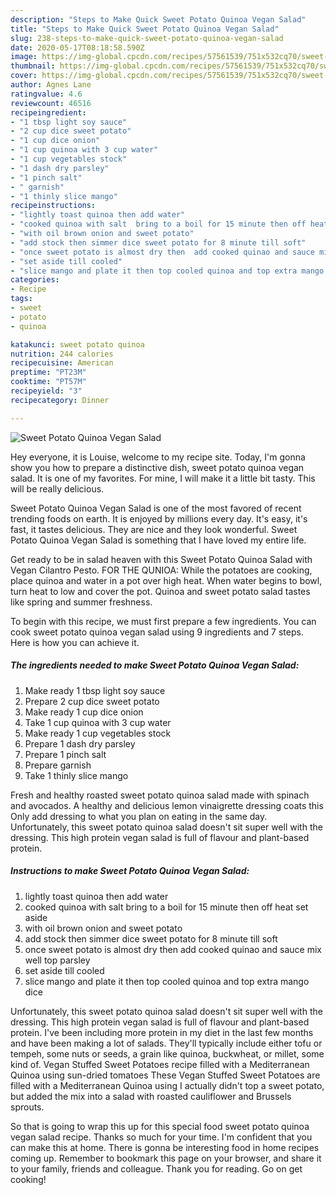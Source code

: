 ```yaml
---
description: "Steps to Make Quick Sweet Potato Quinoa Vegan Salad"
title: "Steps to Make Quick Sweet Potato Quinoa Vegan Salad"
slug: 238-steps-to-make-quick-sweet-potato-quinoa-vegan-salad
date: 2020-05-17T08:18:58.590Z
image: https://img-global.cpcdn.com/recipes/57561539/751x532cq70/sweet-potato-quinoa-vegan-salad-recipe-main-photo.jpg
thumbnail: https://img-global.cpcdn.com/recipes/57561539/751x532cq70/sweet-potato-quinoa-vegan-salad-recipe-main-photo.jpg
cover: https://img-global.cpcdn.com/recipes/57561539/751x532cq70/sweet-potato-quinoa-vegan-salad-recipe-main-photo.jpg
author: Agnes Lane
ratingvalue: 4.6
reviewcount: 46516
recipeingredient:
- "1 tbsp light soy sauce"
- "2 cup dice sweet potato"
- "1 cup dice onion"
- "1 cup quinoa with 3 cup water"
- "1 cup vegetables stock"
- "1 dash dry parsley"
- "1 pinch salt"
- " garnish"
- "1 thinly slice mango"
recipeinstructions:
- "lightly toast quinoa then add water"
- "cooked quinoa with salt  bring to a boil for 15 minute then off heat  set aside"
- "with oil brown onion and sweet potato"
- "add stock then simmer dice sweet potato for 8 minute till soft"
- "once sweet potato is almost dry then  add cooked quinao and sauce mix well top parsley"
- "set aside till cooled"
- "slice mango and plate it then top cooled quinoa and top extra mango dice"
categories:
- Recipe
tags:
- sweet
- potato
- quinoa

katakunci: sweet potato quinoa 
nutrition: 244 calories
recipecuisine: American
preptime: "PT23M"
cooktime: "PT57M"
recipeyield: "3"
recipecategory: Dinner

---
```



![Sweet Potato Quinoa Vegan Salad](https://img-global.cpcdn.com/recipes/57561539/751x532cq70/sweet-potato-quinoa-vegan-salad-recipe-main-photo.jpg)

Hey everyone, it is Louise, welcome to my recipe site. Today, I'm gonna show you how to prepare a distinctive dish, sweet potato quinoa vegan salad. It is one of my favorites. For mine, I will make it a little bit tasty. This will be really delicious.

Sweet Potato Quinoa Vegan Salad is one of the most favored of recent trending foods on earth. It is enjoyed by millions every day. It's easy, it's fast, it tastes delicious. They are nice and they look wonderful. Sweet Potato Quinoa Vegan Salad is something that I have loved my entire life.

Get ready to be in salad heaven with this Sweet Potato Quinoa Salad with Vegan Cilantro Pesto. FOR THE QUNIOA: While the potatoes are cooking, place quinoa and water in a pot over high heat. When water begins to bowl, turn heat to low and cover the pot. Quinoa and sweet potato salad tastes like spring and summer freshness.


To begin with this recipe, we must first prepare a few ingredients. You can cook sweet potato quinoa vegan salad using 9 ingredients and 7 steps. Here is how you can achieve it.

<!--inarticleads1-->

##### The ingredients needed to make Sweet Potato Quinoa Vegan Salad:

1. Make ready 1 tbsp light soy sauce
1. Prepare 2 cup dice sweet potato
1. Make ready 1 cup dice onion
1. Take 1 cup quinoa with 3 cup water
1. Make ready 1 cup vegetables stock
1. Prepare 1 dash dry parsley
1. Prepare 1 pinch salt
1. Prepare  garnish
1. Take 1 thinly slice mango


Fresh and healthy roasted sweet potato quinoa salad made with spinach and avocados. A healthy and delicious lemon vinaigrette dressing coats this Only add dressing to what you plan on eating in the same day. Unfortunately, this sweet potato quinoa salad doesn&#39;t sit super well with the dressing. This high protein vegan salad is full of flavour and plant-based protein. 

<!--inarticleads2-->

##### Instructions to make Sweet Potato Quinoa Vegan Salad:

1. lightly toast quinoa then add water
1. cooked quinoa with salt  bring to a boil for 15 minute then off heat  set aside
1. with oil brown onion and sweet potato
1. add stock then simmer dice sweet potato for 8 minute till soft
1. once sweet potato is almost dry then  add cooked quinao and sauce mix well top parsley
1. set aside till cooled
1. slice mango and plate it then top cooled quinoa and top extra mango dice


Unfortunately, this sweet potato quinoa salad doesn&#39;t sit super well with the dressing. This high protein vegan salad is full of flavour and plant-based protein. I&#39;ve been including more protein in my diet in the last few months and have been making a lot of salads. They&#39;ll typically include either tofu or tempeh, some nuts or seeds, a grain like quinoa, buckwheat, or millet, some kind of. Vegan Stuffed Sweet Potatoes recipe filled with a Mediterranean Quinoa using sun-dried tomatoes These Vegan Stuffed Sweet Potatoes are filled with a Mediterranean Quinoa using I actually didn&#39;t top a sweet potato, but added the mix into a salad with roasted cauliflower and Brussels sprouts. 

So that is going to wrap this up for this special food sweet potato quinoa vegan salad recipe. Thanks so much for your time. I'm confident that you can make this at home. There is gonna be interesting food in home recipes coming up. Remember to bookmark this page on your browser, and share it to your family, friends and colleague. Thank you for reading. Go on get cooking!
